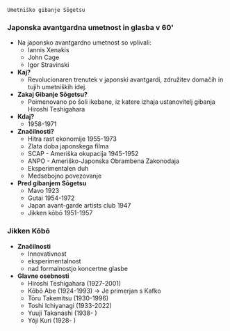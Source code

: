 	Umetniško gibanje Sōgetsu

### Japonska avantgardna umetnost in glasba v 60'

- Na japonsko avantgardno umetnost so vplivali:
	- Iannis Xenakis
	- John Cage
	- Igor Stravinski
- **Kaj?** 
	- Revolucionaren trenutek v japonski avantgardi, združitev domačih in tujih umetniških idej.
- **Zakaj Gibanje Sōgetsu?**
	- Poimenovano po šoli ikebane, iz katere izhaja ustanovitelj gibanja Hiroshi Teshigahara
- **Kdaj?**
	- 1958-1971
- **Značilnosti?**
	- Hitra rast ekonomije 1955-1973
	- Zlata doba japonskega filma
	- SCAP - Ameriška okupacija 1945-1952
	- ANPO - Ameriško-Japonska Obrambena Zakonodaja
	- Eksperimentalen duh
	- Medsebojno povezovanje
- **Pred gibanjem Sōgetsu**
	- Mavo 1923
	- Gutai 1954-1972
	- Japan avant-garde artists club 1947
	- Jikken kōbō 1951-1957

### Jikken Kōbō

- **Značilnosti**
	- Innovativnost
	- eksperimentalnost
	- nad formalnostjo koncertne glasbe
- **Glavne osebnosti**
	- Hiroshi Teshigahara (1927-2001)
	- Kōbō Abe (1924-1993) -> Je primerjan s Kafko
	- Tōru Takemitsu (1930-1996)
	- Toshi Ichiyanagi (1933-2022)
	- Yuuji Takanashi (1938- )
	- Yōji Kuri (1928- ) 